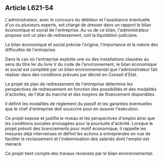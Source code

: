 Article L621-54
----
L'administrateur, avec le concours du débiteur et l'assistance éventuelle d'un
ou plusieurs experts, est chargé de dresser dans un rapport le bilan économique
et social de l'entreprise. Au vu de ce bilan, l'administrateur propose soit un
plan de redressement, soit la liquidation judiciaire.

Le bilan économique et social précise l'origine, l'importance et la nature des
difficultés de l'entreprise.

Dans le cas où l'entreprise exploite une ou des installations classées au sens
du titre Ier du livre V du code de l'environnement, le bilan économique et
social est complété par un bilan environnemental que l'administrateur fait
réaliser dans des conditions prévues par décret en Conseil d'Etat.

Le projet de plan de redressement de l'entreprise détermine les perspectives de
redressement en fonction des possibilités et des modalités d'activités, de
l'état du marché et des moyens de financement disponibles.

Il définit les modalités de règlement du passif et les garanties éventuelles que
le chef d'entreprise doit souscrire pour en assurer l'exécution.

Ce projet expose et justifie le niveau et les perspectives d'emploi ainsi que
les conditions sociales envisagées pour la poursuite d'activité. Lorsque le
projet prévoit des licenciements pour motif économique, il rappelle les mesures
déjà intervenues et définit les actions à entreprendre en vue de faciliter le
reclassement et l'indemnisation des salariés dont l'emploi est menacé.

Ce projet tient compte des travaux recensés par le bilan environnemental.
